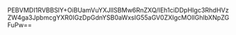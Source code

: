 PEBVMDI1RVBBSlY+OiBUamVuYXJlISBMw6RnZXQ/IEh1ciDDpHIgc3RhdHVzZW4ga3JpbmcgYXR0IGzDpGdnYSB0aWxsIG55aGV0ZXIgcMOlIGhlbXNpZGFuPw==